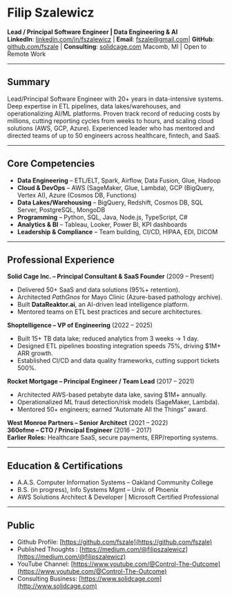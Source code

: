 # Filip Szalewicz

**Lead / Principal Software Engineer | Data Engineering & AI**\
**LinkedIn**: [linkedin.com/in/fszalewicz](https://www.linkedin.com/in/fszalewicz/) | **Email**: [fszale@gmail.com](mailto:fszale@gmail.com)| **GitHub**: [github.com/fszale](https://github.com/fszale) | **Consulting**: [solidcage.com](https://www.solidcage.com)
Macomb, MI | Open to Remote Work

---

## Summary  
Lead/Principal Software Engineer with 20+ years in data-intensive systems. Deep expertise in ETL pipelines, data lakes/warehouses, and operationalizing AI/ML platforms. Proven track record of reducing costs by millions, cutting reporting cycles from weeks to hours, and scaling cloud solutions (AWS, GCP, Azure). Experienced leader who has mentored and directed teams of up to 50 engineers across healthcare, fintech, and SaaS.  

---

## Core Competencies  
- **Data Engineering** – ETL/ELT, Spark, Airflow, Data Fusion, Glue, Hadoop  
- **Cloud & DevOps** – AWS (SageMaker, Glue, Lambda), GCP (BigQuery, Vertex AI), Azure (Cosmos DB, Functions)  
- **Data Lakes/Warehousing** – BigQuery, Redshift, Cosmos DB, SQL Server, PostgreSQL, MongoDB  
- **Programming** – Python, SQL, Java, Node.js, TypeScript, C#  
- **Analytics & BI** – Tableau, Looker, Power BI, KPI dashboards  
- **Leadership & Compliance** – Team building, CI/CD, HIPAA, EDI, DICOM  

---

## Professional Experience  

**Solid Cage Inc. – Principal Consultant & SaaS Founder** (2009 – Present)  
- Delivered 50+ SaaS and data solutions (95%+ retention).  
- Architected *PathGnos* for Mayo Clinic (Azure-based pathology archive).  
- Built **DataReaktor.ai**, an AI-driven lead intelligence platform.  
- Mentored teams on ETL best practices and secure architectures.  

**Shoptelligence – VP of Engineering** (2022 – 2025)  
- Built 15+ TB data lake; reduced analytics from 3 weeks → 1 day.  
- Designed ETL pipelines boosting integration speeds 75%, driving $1M+ ARR growth.  
- Established CI/CD and data quality frameworks, cutting support tickets 500%.  

**Rocket Mortgage – Principal Engineer / Team Lead** (2017 – 2021)  
- Architected AWS-based petabyte data lake, saving $1M+ annually.  
- Operationalized ML fraud detection/risk models (SageMaker, Lambda).  
- Mentored 50+ engineers; earned “Automate All the Things” award.  

**West Monroe Partners – Senior Architect** (2021 – 2022)  
**360ofme – CTO / Principal Engineer** (2016 – 2017)  
**Earlier Roles:** Healthcare SaaS, secure payments, ERP/reporting systems.  

---

## Education & Certifications  
- A.A.S. Computer Information Systems – Oakland Community College  
- B.S. (in progress), Info Systems Mgmt – Univ. of Phoenix  
- AWS Solutions Architect & Developer | Microsoft Certified Professional  

---

## Public
- Github Profile: [https://github.com/fszale](https://github.com/fszale)
- Published Thoughts : [https://medium.com/@filipszalewicz](https://medium.com/@filipszalewicz)
- YouTube Channel: [https://www.youtube.com/@Control-The-Outcome](https://www.youtube.com/@Control-The-Outcome)
- Consulting Business: [https://www.solidcage.com](http://www.solidcage.com)
